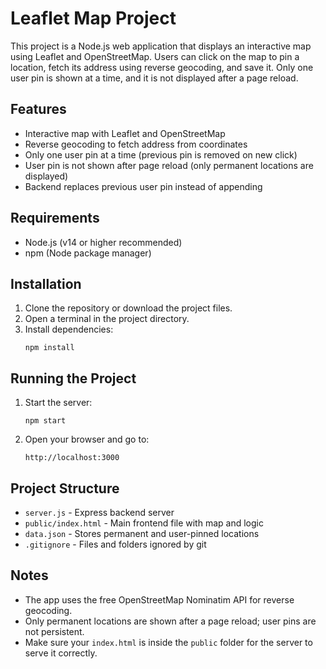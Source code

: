 # Leaflet Map Project

This project is a Node.js web application that displays an interactive map using Leaflet and OpenStreetMap. Users can click on the map to pin a location, fetch its address using reverse geocoding, and save it. Only one user pin is shown at a time, and it is not displayed after a page reload.

## Features
- Interactive map with Leaflet and OpenStreetMap
- Reverse geocoding to fetch address from coordinates
- Only one user pin at a time (previous pin is removed on new click)
- User pin is not shown after page reload (only permanent locations are displayed)
- Backend replaces previous user pin instead of appending

## Requirements
- Node.js (v14 or higher recommended)
- npm (Node package manager)

## Installation
1. Clone the repository or download the project files.
2. Open a terminal in the project directory.
3. Install dependencies:
   ```
   npm install
   ```

## Running the Project
1. Start the server:
   ```
   npm start
   ```
2. Open your browser and go to:
   ```
   http://localhost:3000
   ```

## Project Structure
- `server.js` - Express backend server
- `public/index.html` - Main frontend file with map and logic
- `data.json` - Stores permanent and user-pinned locations
- `.gitignore` - Files and folders ignored by git

## Notes
- The app uses the free OpenStreetMap Nominatim API for reverse geocoding.
- Only permanent locations are shown after a page reload; user pins are not persistent.
- Make sure your `index.html` is inside the `public` folder for the server to serve it correctly.

